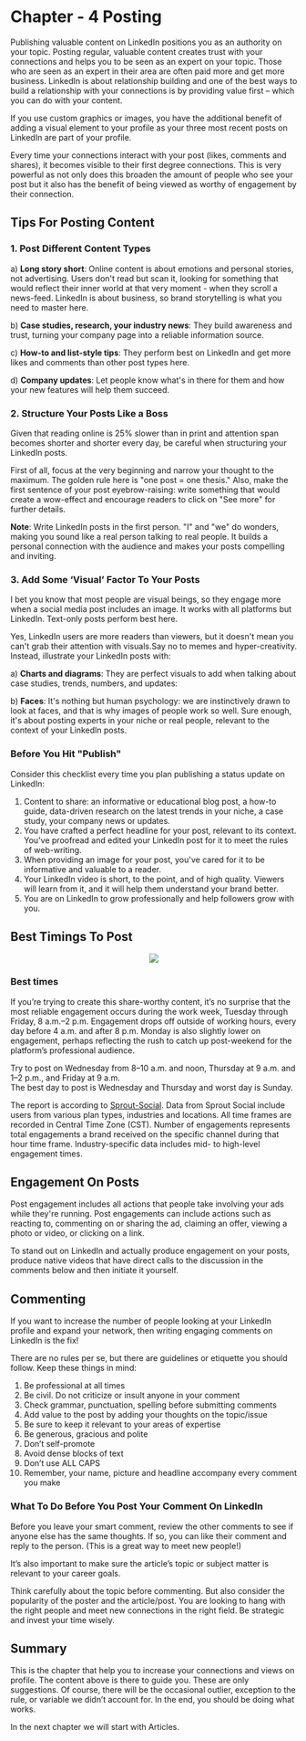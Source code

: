 # Chapter - 4 Posting 
Publishing valuable content on LinkedIn positions you as an authority on your topic. Posting regular, valuable content creates trust with your connections and helps you to be seen as an expert on your topic. Those who are seen as an expert in their area are often paid more and get more business. LinkedIn is about relationship building and one of the best ways to build a relationship with your connections is by providing value first – which you can do with your content.

If you use custom graphics or images, you have the additional benefit of adding a visual element to your profile as your three most recent posts on LinkedIn are part of your profile.

Every time your connections interact with your post (likes, comments and shares), it becomes visible to their first degree connections. This is very powerful as not only does this broaden the amount of people who see your post but it also has the benefit of being viewed as worthy of engagement by their connection.

## Tips For Posting Content

### 1. Post Different Content Types

 a) **Long story short**: Online content is about emotions and personal stories, not advertising. Users don't read but scan it, looking for something that would reflect their inner world at that very moment - when they scroll a news-feed. LinkedIn is about business, so brand storytelling is what you need to master here.

b) **Case studies, research, your industry news**: They build awareness and trust, turning your company page into a reliable information source.

c) **How-to and list-style tips**: They perform best on LinkedIn and get more likes and comments than other post types here.

d) **Company updates**: Let people know what's in there for them and how your new features will help them succeed.

### 2. Structure Your Posts Like a Boss
Given that reading online is 25% slower than in print and attention span becomes shorter and shorter every day, be careful when structuring your LinkedIn posts.

First of all, focus at the very beginning and narrow your thought to the maximum. The golden rule here is "one post = one thesis." Also, make the first sentence of your post eyebrow-raising: write something that would create a wow-effect and encourage readers to click on "See more" for further details.

**Note**: Write LinkedIn posts in the first person. "I" and "we" do wonders, making you sound like a real person talking to real people. It builds a personal connection with the audience and makes your posts compelling and inviting.

### 3. Add Some ‘Visual’ Factor To Your Posts
I bet you know that most people are visual beings, so they engage more when a social media post includes an image. It works with all platforms but LinkedIn. Text-only posts perform best here.

Yes, LinkedIn users are more readers than viewers, but it doesn't mean you can't grab their attention with visuals.Say no to memes and hyper-creativity. Instead, illustrate your LinkedIn posts with:

a) **Charts and diagrams**: They are perfect visuals to add when talking about case studies, trends, numbers, and updates:

b) **Faces**: It's nothing but human psychology: we are instinctively drawn to look at faces, and that is why images of people work so well. Sure enough, it's about posting experts in your niche or real people, relevant to the context of your LinkedIn posts.

###  Before You Hit "Publish"
Consider this checklist every time you plan publishing a status update on LinkedIn:

1. Content to share: an informative or educational blog post, a how-to guide, data-driven research on the latest trends in your niche, a case study, your company news or updates.
2. You have crafted a perfect headline for your post, relevant to its context.
You've proofread and edited your LinkedIn post for it to meet the rules of web-writing.
3. When providing an image for your post, you've cared for it to be informative and valuable to a reader.
4. Your LinkedIn video is short, to the point, and of high quality. Viewers will learn from it, and it will help them understand your brand better.
5. You are on LinkedIn to grow professionally and help followers grow with you.


## Best Timings To Post

<p text align="center"><img src="https://media.sproutsocial.com/uploads/2020/03/BTP-2020-LinkedIn-Heatmap-Global.png"></p>

### Best times
If you’re trying to create this share-worthy content, it’s no surprise that the most reliable engagement occurs during the work week, Tuesday through Friday, 8 a.m.–2 p.m. Engagement drops off outside of working hours, every day before 4 a.m. and after 8 p.m. Monday is also slightly lower on engagement, perhaps reflecting the rush to catch up post-weekend for the platform’s professional audience.

Try to post on  Wednesday from 8–10 a.m. and noon, Thursday at 9 a.m. and 1–2 p.m., and Friday at 9 a.m.\
The best day to post is Wednesday and Thursday and worst day is Sunday.

The report is according to [Sprout-Social](https://sproutsocial.com/). Data from Sprout Social include users from various plan types, industries and locations. All time frames are recorded in Central Time Zone (CST). Number of engagements represents total engagements a brand received on the specific channel during that hour time frame. Industry-specific data includes mid- to high-level engagement times.

## Engagement On Posts

Post engagement includes all actions that people take involving your ads while they're running. Post engagements can include actions such as reacting to, commenting on or sharing the ad, claiming an offer, viewing a photo or video, or clicking on a link.

To stand out on LinkedIn and actually produce engagement on your posts, produce native videos that have direct calls to the discussion in the comments below and then initiate it yourself. 

## Commenting
If you want to increase the number of people looking at your LinkedIn profile and expand your network, then writing engaging comments on LinkedIn is the fix!

There are no rules per se, but there are guidelines or etiquette you should follow. Keep these things in mind:

1. Be professional at all times
1. Be civil. Do not  criticize or insult anyone in your comment
1. Check grammar, punctuation, spelling before submitting comments
1. Add value to the post by adding your thoughts on the topic/issue
1. Be sure to keep it relevant to your areas of expertise
1. Be generous, gracious and polite
1. Don’t self-promote
1. Avoid dense blocks of text
1. Don’t use ALL CAPS
1. Remember, your name, picture and headline accompany every comment you make

### What To Do Before You Post Your Comment On LinkedIn
Before you leave your smart comment, review the other comments to see if anyone else has the same thoughts. If so, you can like their comment and reply to the person. (This is a great way to meet new people!)

It’s also important to make sure the article’s topic or subject matter is relevant to your career goals.

Think carefully about the topic before commenting. But also consider the popularity of the poster and the article/post. You are looking to hang with the right people and meet new connections in the right field. Be strategic and invest your time wisely.

## Summary
This is the chapter that help you to increase your connections and views on profile. The content above is there to guide you. These are only suggestions. Of course, there will be the occasional outlier, exception to the rule, or variable we didn’t account for. In the end, you should be doing what works.

In the next chapter we will start with Articles.